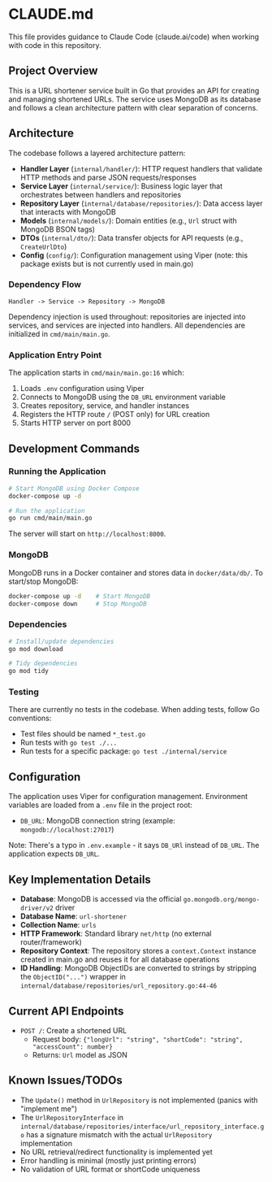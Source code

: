 # CLAUDE.md

This file provides guidance to Claude Code (claude.ai/code) when working with code in this repository.

## Project Overview

This is a URL shortener service built in Go that provides an API for creating and managing shortened URLs. The service uses MongoDB as its database and follows a clean architecture pattern with clear separation of concerns.

## Architecture

The codebase follows a layered architecture pattern:

- **Handler Layer** (`internal/handler/`): HTTP request handlers that validate HTTP methods and parse JSON requests/responses
- **Service Layer** (`internal/service/`): Business logic layer that orchestrates between handlers and repositories
- **Repository Layer** (`internal/database/repositories/`): Data access layer that interacts with MongoDB
- **Models** (`internal/models/`): Domain entities (e.g., `Url` struct with MongoDB BSON tags)
- **DTOs** (`internal/dto/`): Data transfer objects for API requests (e.g., `CreateUrlDto`)
- **Config** (`config/`): Configuration management using Viper (note: this package exists but is not currently used in main.go)

### Dependency Flow

```
Handler -> Service -> Repository -> MongoDB
```

Dependency injection is used throughout: repositories are injected into services, and services are injected into handlers. All dependencies are initialized in `cmd/main/main.go`.

### Application Entry Point

The application starts in `cmd/main/main.go:16` which:
1. Loads `.env` configuration using Viper
2. Connects to MongoDB using the `DB_URL` environment variable
3. Creates repository, service, and handler instances
4. Registers the HTTP route `/` (POST only) for URL creation
5. Starts HTTP server on port 8000

## Development Commands

### Running the Application

```bash
# Start MongoDB using Docker Compose
docker-compose up -d

# Run the application
go run cmd/main/main.go
```

The server will start on `http://localhost:8000`.

### MongoDB

MongoDB runs in a Docker container and stores data in `docker/data/db/`. To start/stop MongoDB:

```bash
docker-compose up -d    # Start MongoDB
docker-compose down     # Stop MongoDB
```

### Dependencies

```bash
# Install/update dependencies
go mod download

# Tidy dependencies
go mod tidy
```

### Testing

There are currently no tests in the codebase. When adding tests, follow Go conventions:
- Test files should be named `*_test.go`
- Run tests with `go test ./...`
- Run tests for a specific package: `go test ./internal/service`

## Configuration

The application uses Viper for configuration management. Environment variables are loaded from a `.env` file in the project root:

- `DB_URL`: MongoDB connection string (example: `mongodb://localhost:27017`)

Note: There's a typo in `.env.example` - it says `DB_URl` instead of `DB_URL`. The application expects `DB_URL`.

## Key Implementation Details

- **Database**: MongoDB is accessed via the official `go.mongodb.org/mongo-driver/v2` driver
- **Database Name**: `url-shortener`
- **Collection Name**: `urls`
- **HTTP Framework**: Standard library `net/http` (no external router/framework)
- **Repository Context**: The repository stores a `context.Context` instance created in main.go and reuses it for all database operations
- **ID Handling**: MongoDB ObjectIDs are converted to strings by stripping the `ObjectID("...")` wrapper in `internal/database/repositories/url_repository.go:44-46`

## Current API Endpoints

- `POST /`: Create a shortened URL
  - Request body: `{"longUrl": "string", "shortCode": "string", "accessCount": number}`
  - Returns: `Url` model as JSON

## Known Issues/TODOs

- The `Update()` method in `UrlRepository` is not implemented (panics with "implement me")
- The `UrlRepositoryInterface` in `internal/database/repositories/interface/url_repository_interface.go` has a signature mismatch with the actual `UrlRepository` implementation
- No URL retrieval/redirect functionality is implemented yet
- Error handling is minimal (mostly just printing errors)
- No validation of URL format or shortCode uniqueness
